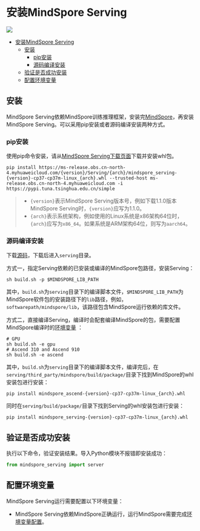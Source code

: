 # 安装MindSpore Serving

<a href="https://gitee.com/mindspore/docs/blob/r1.3/docs/serving/docs/source_zh_cn/serving_install.md" target="_blank"><img src="https://gitee.com/mindspore/docs/raw/r1.3/resource/_static/logo_source.png"></a>

<!-- TOC -->

- [安装MindSpore Serving](安装#mindspore-serving)
    - [安装](#安装)
        - [pip安装](#pip安装)
        - [源码编译安装](#源码编译安装)
    - [验证是否成功安装](#验证是否成功安装)
    - [配置环境变量](#配置环境变量)

<!-- /TOC -->

## 安装

MindSpore Serving依赖MindSpore训练推理框架，安装完[MindSpore](https://gitee.com/mindspore/mindspore#%E5%AE%89%E8%A3%85)，再安装MindSpore Serving。可以采用pip安装或者源码编译安装两种方式。

### pip安装

使用pip命令安装，请从[MindSpore Serving下载页面](https://www.mindspore.cn/versions)下载并安装whl包。

 ```shell
pip install https://ms-release.obs.cn-north-4.myhuaweicloud.com/{version}/Serving/{arch}/mindspore_serving-{version}-cp37-cp37m-linux_{arch}.whl --trusted-host ms-release.obs.cn-north-4.myhuaweicloud.com -i https://pypi.tuna.tsinghua.edu.cn/simple
```

> - `{version}`表示MindSpore Serving版本号，例如下载1.1.0版本MindSpore Serving时，`{version}`应写为1.1.0。
> - `{arch}`表示系统架构，例如使用的Linux系统是x86架构64位时，`{arch}`应写为`x86_64`。如果系统是ARM架构64位，则写为`aarch64`。

### 源码编译安装

下载[源码](https://gitee.com/mindspore/serving)，下载后进入`serving`目录。

方式一，指定Serving依赖的已安装或编译的MindSpore包路径，安装Serving：

```shell
sh build.sh -p $MINDSPORE_LIB_PATH
```

其中，`build.sh`为`serving`目录下的编译脚本文件，`$MINDSPORE_LIB_PATH`为MindSpore软件包的安装路径下的`lib`路径，例如，`softwarepath/mindspore/lib`，该路径包含MindSpore运行依赖的库文件。

方式二，直接编译Serving，编译时会配套编译MindSpore的包，需要配置MindSpore编译时的[环境变量](https://gitee.com/mindspore/docs/blob/r1.3/install/mindspore_ascend_install_source.md#配置环境变量) ：

```shell
# GPU
sh build.sh -e gpu
# Ascend 310 and Ascend 910
sh build.sh -e ascend
```

其中，`build.sh`为`serving`目录下的编译脚本文件，编译完后，在`serving/third_party/mindspore/build/package/`目录下找到MindSpore的whl安装包进行安装：

```shell
pip install mindspore_ascend-{version}-cp37-cp37m-linux_{arch}.whl
```

同时在`serving/build/package/`目录下找到Serving的whl安装包进行安装：

```shell
pip install mindspore_serving-{version}-cp37-cp37m-linux_{arch}.whl

```

## 验证是否成功安装

执行以下命令，验证安装结果。导入Python模块不报错即安装成功：

```python
from mindspore_serving import server
```

## 配置环境变量

MindSpore Serving运行需要配置以下环境变量：

- MindSpore Serving依赖MindSpore正确运行，运行MindSpore需要完成[环境变量配置](https://gitee.com/mindspore/docs/blob/master/install/mindspore_ascend_install_pip.md#%E9%85%8D%E7%BD%AE%E7%8E%AF%E5%A2%83%E5%8F%98%E9%87%8F)。
